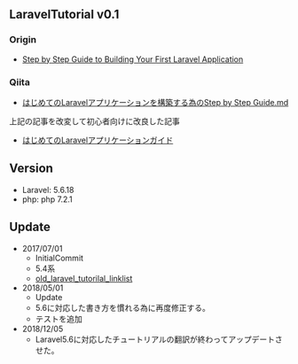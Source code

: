 ## LaravelTutorial v0.1


### Origin

- [Step by Step Guide to Building Your First Laravel Application](https://laravel-news.com/your-first-laravel-application)

### Qiita
- [はじめてのLaravelアプリケーションを構築する為のStep by Step Guide.md](https://gist.github.com/Fendo181/1976fe8d8a041679e304ca5bd6f9552c)

上記の記事を改変して初心者向けに改良した記事

- [はじめてのLaravelアプリケーションガイド](https://qiita.com/Fendo181/items/dece727ea402552fee19)

## Version

- Laravel: 5.6.18
- php: php 7.2.1

## Update

- 2017/07/01
  - InitialCommit
  - 5.4系
  - [old_laravel_tutorilal_linklist](https://github.com/Fendo181?tab=repositories)
- 2018/05/01
  - Update
  - 5.6に対応した書き方を慣れる為に再度修正する。
  - テストを追加
- 2018/12/05
  - Laravel5.6に対応したチュートリアルの翻訳が終わってアップデートさせた。
  

